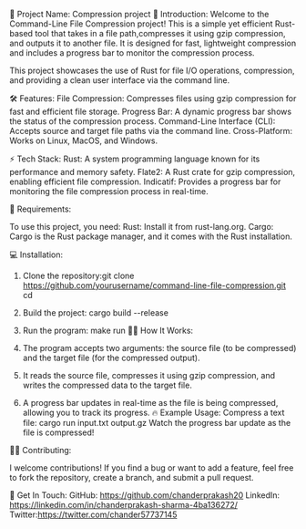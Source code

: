 🚀 Project Name: Compression project 
👋 Introduction:
    Welcome to the Command-Line File Compression project! This is a simple yet efficient Rust-based tool that takes in a file          path,compresses it using gzip compression, and outputs it to another file. It is designed for fast, lightweight compression        and includes a progress bar to monitor the compression process.

This project showcases the use of Rust for file I/O operations, compression, and providing a clean user interface via the command line.

🛠 Features:
    File Compression: Compresses files using gzip compression for fast and efficient file storage.
    Progress Bar: A dynamic progress bar shows the status of the compression process.
    Command-Line Interface (CLI): Accepts source and target file paths via the command line.
    Cross-Platform: Works on Linux, MacOS, and Windows.

⚡ Tech Stack:
      Rust: A system programming language known for its performance and memory safety.
      Flate2: A Rust crate for gzip compression, enabling efficient file compression.
      Indicatif: Provides a progress bar for monitoring the file compression process in real-time.

🔧 Requirements:

To use this project, you need:
     Rust: Install it from rust-lang.org.
     Cargo: Cargo is the Rust package manager, and it comes with the Rust installation.
     
  💻 Installation:

1. Clone the repository:git clone https://github.com/yourusername/command-line-file-compression.git
  cd 

2. Build the project: cargo build --release
   
3. Run the program: make run
    🏃‍♂️ How It Works:
   
1. The program accepts two arguments: the source file (to be compressed) and the target file (for the compressed output).
   
2. It reads the source file, compresses it using gzip compression, and writes the compressed data to the target file.
   
3. A progress bar updates in real-time as the file is being compressed, allowing you to track its progress.
   🔥 Example Usage:
   Compress a text file:
   cargo run input.txt output.gz
Watch the progress bar update as the file is compressed!

👨‍💻 Contributing:

I  welcome contributions! If you find a bug or want to add a feature, feel free to fork the repository, create a branch, and submit a pull request.

💬 Get In Touch:
GitHub: https://github.com/chanderprakash20
LinkedIn: https://linkedin.com/in/chanderprakash-sharma-4ba136272/
Twitter:https://twitter.com/chander57737145



